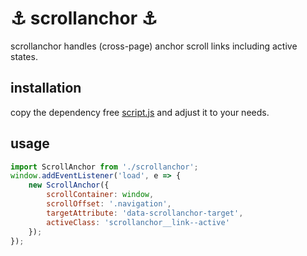 # ⚓ scrollanchor ⚓

scrollanchor handles (cross-page) anchor scroll links including active states.

## installation

copy the dependency free [script.js](https://github.com/vielhuber/scrollanchor/blob/master/script.js) and adjust it to your needs.

## usage

```js
import ScrollAnchor from './scrollanchor';
window.addEventListener('load', e => {
    new ScrollAnchor({
        scrollContainer: window,
        scrollOffset: '.navigation',
        targetAttribute: 'data-scrollanchor-target',
        activeClass: 'scrollanchor__link--active'
    });
});
```
